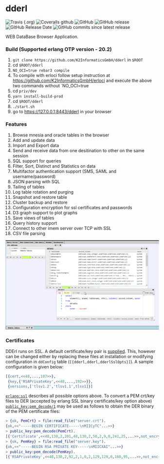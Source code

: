 dderl
=====

![Travis (.org)](https://img.shields.io/travis/K2InformaticsGmbH/dderl.svg)
![Coveralls github](https://img.shields.io/coveralls/github/K2InformaticsGmbH/dderl.svg)
![GitHub](https://img.shields.io/github/license/K2InformaticsGmbH/dderl.svg)
![GitHub release](https://img.shields.io/github/release/K2InformaticsGmbH/dderl.svg)
![GitHub Release Date](https://img.shields.io/github/release-date/K2InformaticsGmbH/dderl.svg)
![GitHub commits since latest release](https://img.shields.io/github/commits-since/K2InformaticsGmbH/dderl/3.6.1.svg)

WEB DataBase Browser Application.

### Build (Supported erlang OTP version - 20.2)

1. `git clone https://github.com/K2InformaticsGmbH/dderl` in `$ROOT`
1. cd `$ROOT/dderl`
1. `NO_OCI=true rebar3 compile`
1. To compile with erloci follow setup instruction at https://github.com/K2InformaticsGmbH/erloci and execute the above two commands without `NO_OCI=true
1. cd `priv/dev`
1. `yarn install-build-prod`
1. cd `$ROOT/dderl`
1. `./start.sh`
1. go to https://127.0.0.1:8443/dderl in your browser

### Features

1. Browse mnesia and oracle tables in the browser
2. Add and update data
3. Import and Export data
4. Send and receive data from one desitination to other on the same session
5. SQL support for queries
6. Filter, Sort, Distinct and Statistics on data
7. Multifactor authentication support (SMS, SAML and username/password)
8. JSON parsing with SQL 
9. Tailing of tables 
10. Log table rotation and purging
11. Snapshot and restore table
12. Cluster backup and restore
13. Configuration encryption for ssl certificates and passwords
14. D3 graph support to plot graphs
15. Save views of tables 
16. Query history support
17. Connect to other imem server over TCP with SSL
18. CSV file parsing

![screenshot](https://github.com/K2InformaticsGmbH/dderl/blob/master/docs/dderl_screenshot.png)


### Certificates
DDErl runs on SSL. A default certificate/key pair is [supplied](https://github.com/k2informatics/dderl/tree/master/priv/certs). This, however can be changed either by replacing these files at installation or modifying configuration in `ddConfig` table (`[{dderl,dderl,dderlSslOpts}]`). A sample configuration is given below:
```erlang
[{cert,<<48,...,107>>},
 {key,{'RSAPrivateKey',<<48,...,192>>}},
 {versions,['tlsv1.2','tlsv1.1',tlsv1]}]
```
[`erlang:ssl`](http://erlang.org/doc/man/ssl.html) describes all possible options above.
To convert a PEM crt/key files to DER (accepted by erlang SSL binary certificate/key option above) [`public_key:pem_decode/1`](http://www.erlang.org/doc/man/public_key.html#pem_decode-1) may be used as follows to obtain the DER binary of the PEM certificate files:
```erlang
> {ok, PemCrt} = file:read_file("server.crt").
{ok,<<"-----BEGIN CERTIFICATE-----\nMIICyTC"...>>}
> public_key:pem_decode(PemCrt).
[{'Certificate',<<48,130,2,201,48,130,2,50,2,9,0,241,25,...>>,not_encrypted}]
> {ok, PemKey} = file:read_file("server.key").
{ok,<<"-----BEGIN RSA PRIVATE KEY-----\nMIICXAI"...>>}
> public_key:pem_decode(PemKey).              
[{'RSAPrivateKey',<<48,130,2,92,2,1,0,2,129,129,0,160,95,...>>,not_encrypted}]
```


